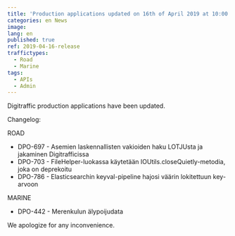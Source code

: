 ```yaml
---
title: 'Production applications updated on 16th of April 2019 at 10:00 AM – 11:00 AM (EET)'
categories: en News
image:
lang: en
published: true
ref: 2019-04-16-release
traffictypes:
  - Road
  - Marine
tags:
  - APIs
  - Admin
---
```


Digitraffic production applications have been updated.

Changelog:

ROAD

- DPO-697 - Asemien laskennallisten vakioiden haku LOTJUsta ja jakaminen Digitrafficissa 
- DPO-703 - FileHelper-luokassa käytetään IOUtils.closeQuietly-metodia, joka on deprekoitu
- DPO-786 - Elasticsearchin keyval-pipeline hajosi väärin lokitettuun key-arvoon

MARINE

- DPO-442 - Merenkulun älypoijudata

We apologize for any inconvenience.
